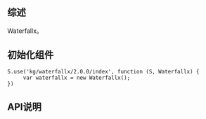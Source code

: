 ## 综述

Waterfallx。

## 初始化组件
		
    S.use('kg/waterfallx/2.0.0/index', function (S, Waterfallx) {
         var waterfallx = new Waterfallx();
    })

## API说明
